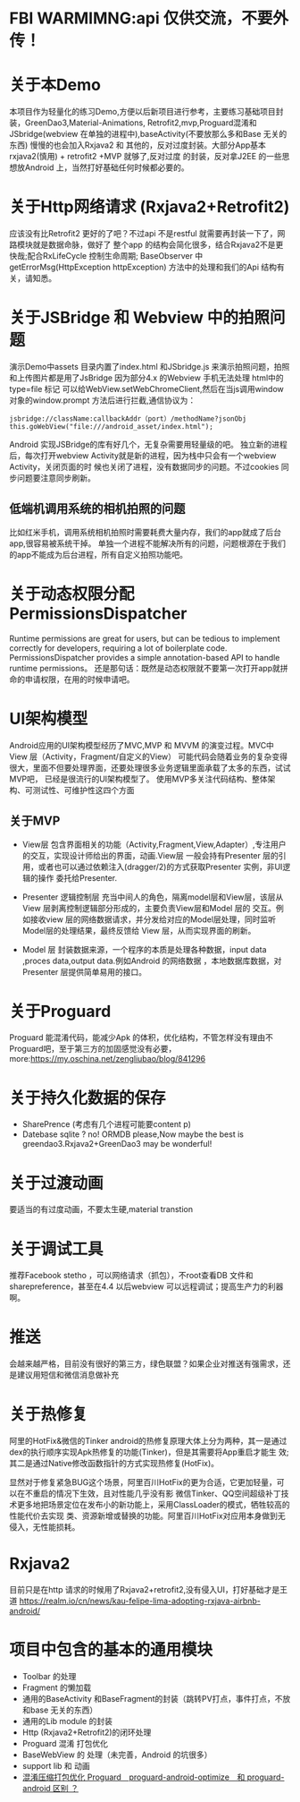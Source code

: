 # FBI WARMIMNG:api 仅供交流，不要外传！


# 关于本Demo
  本项目作为轻量化的练习Demo,方便以后新项目进行参考，主要练习基础项目封装，GreenDao3,Material-Animations,
  Retrofit2,mvp,Proguard混淆和JSbridge(webview 在单独的进程中),baseActivity(不要放那么多和Base 无关的东西)
  慢慢的也会加入Rxjava2 和 其他的，反对过度封装。大部分App基本rxjava2(慎用) + retrofit2 +MVP 就够了,反对过度
  的封装，反对拿J2EE 的一些思想放Android 上，当然打好基础任何时候都必要的。


# 关于Http网络请求 (Rxjava2+Retrofit2)
  应该没有比Retrofit2 更好的了吧？不过api 不是restful 就需要再封装一下了，网路模块就是数据命脉，做好了
  整个app 的结构会简化很多，结合Rxjava2不是更快哉;配合RxLifeCycle 控制生命周期;
  BaseObserver 中getErrorMsg(HttpException httpException) 方法中的处理和我们的Api 结构有关，请知悉。


# 关于JSBridge 和 Webview 中的拍照问题
  演示Demo中assets 目录内置了index.html 和JSbridge.js 来演示拍照问题，拍照和上传图片都是用了JsBridge
  因为部分4.x 的Webview 手机无法处理 html中的type=file 标记
  可以给WebView.setWebChromeClient,然后在当js调用window对象的window.prompt 方法后进行拦截,通信协议为：
  ```
  jsbridge://className:callbackAddr（port）/methodName?jsonObj
  this.goWebView("file:///android_asset/index.html");
  ```
  Android 实现JSBridge的库有好几个，无复杂需要用轻量级的吧。
  独立新的进程后，每次打开webview Activity就是新的进程，因为栈中只会有一个webview Activity，关闭页面的时
  候也关闭了进程，没有数据同步的问题。不过cookies 同步问题要注意同步刷新。

  ## 低端机调用系统的相机拍照的问题
  比如红米手机，调用系统相机拍照时需要耗费大量内存，我们的app就成了后台app,很容易被系统干掉。
  单独一个进程不能解决所有的问题，问题根源在于我们的app不能成为后台进程，所有自定义拍照功能吧。

# 关于动态权限分配PermissionsDispatcher
  Runtime permissions are great for users, but can be tedious to implement correctly for developers,
  requiring a lot of boilerplate code.
  PermissionsDispatcher provides a simple annotation-based API to handle runtime permissions。
  还是那句话：既然是动态权限就不要第一次打开app就拼命的申请权限，在用的时候申请吧。

# UI架构模型
  Android应用的UI架构模型经历了MVC,MVP 和 MVVM 的演变过程。MVC中View 层（Activity，Fragment/自定义的View）
  可能代码会随着业务的复杂变得很大，里面不但要处理界面，还要处理很多业务逻辑里面承载了太多的东西，试试MVP吧，
  已经是很流行的UI架构模型了。
  使用MVP多关注代码结构、整体架构、可测试性、可维护性这四个方面

## 关于MVP
  - View层
  包含界面相关的功能（Activity,Fragment,View,Adapter）,专注用户的交互，实现设计师给出的界面，动画.View层
  一般会持有Presenter 层的引用，或者也可以通过依赖注入(dragger/2)的方式获取Presenter 实例，非UI逻辑的操作
  委托给Presenter.

  - Presenter 逻辑控制层
  充当中间人的角色，隔离model层和View层，该层从View 层剥离控制逻辑部分形成的，主要负责View层和Model 层的
  交互。例如接收view 层的网络数据请求，并分发给对应的Model层处理，同时监听Model层的处理结果，最终反馈给
  View 层，从而实现界面的刷新。

  - Model 层
  封装数据来源，一个程序的本质是处理各种数据，input data ,proces data,output data.例如Android 的网络数据
  ，本地数据库数据，对Presenter 层提供简单易用的接口。

# 关于Proguard
  Proguard 能混淆代码，能减少Apk 的体积，优化结构，不管怎样没有理由不Proguard吧，至于第三方的加固感觉没有必要，
  more:https://my.oschina.net/zengliubao/blog/841296

# 关于持久化数据的保存
- SharePrence (考虑有几个进程可能要content p)
- Datebase
   sqlite ? no!  ORMDB please,Now maybe the best is greendao3.Rxjava2+GreenDao3 may be wonderful!

# 关于过渡动画
  要适当的有过度动画，不要太生硬,material transtion

# 关于调试工具
 推荐Facebook stetho ，可以网络请求（抓包），不root查看DB 文件和sharepreference，甚至在4.4 以后webview
 可以远程调试；提高生产力的利器啊。

# 推送
  会越来越严格，目前没有很好的第三方，绿色联盟？如果企业对推送有强需求，还是建议用短信和微信消息做补充

# 关于热修复
  阿里的HotFix&微信的Tinker
  android的热修复原理大体上分为两种，其一是通过dex的执行顺序实现Apk热修复的功能(Tinker)，但是其需要将App重启才能生 效;其二是通过Native修改函数指针的方式实现热修复(HotFix)。

  显然对于修复紧急BUG这个场景，阿里百川HotFix的更为合适，它更加轻量，可以在不重启的情况下生效，且对性能几乎没有影
  微信Tinker、QQ空间超级补丁技术更多地把场景定位在发布小的新功能上，采用ClassLoader的模式，牺牲较高的性能代价去实现 类、资源新增或替换的功能。阿里百川HotFix对应用本身做到无侵入，无性能损耗。

# Rxjava2
  目前只是在http 请求的时候用了Rxjava2+retrofit2,没有侵入UI，打好基础才是王道
  https://realm.io/cn/news/kau-felipe-lima-adopting-rxjava-airbnb-android/

# 项目中包含的基本的通用模块
- Toolbar 的处理
- Fragment 的懒加载
- 通用的BaseActivity 和BaseFragment的封装（跳转PV打点，事件打点，不放和base 无关的东西）
- 通用的Lib module 的封装
- Http (Rxjava2+Retrofit2)的闭环处理
- Proguard 混淆 打包优化
- BaseWebView 的 处理（未完善，Android 的坑很多）
- support lib 和 动画
- [混淆压缩打包优化 Proguard　proguard-android-optimize　和 proguard-android 区别 ？](https://github.com/D-clock/Doc/blob/master/Android/Gradle/4_AndroidStudio%E4%B8%8BProGuard%E6%B7%B7%E6%B7%86%E6%89%93%E5%8C%85.md)
